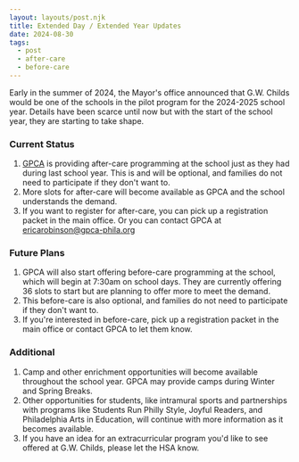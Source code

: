 ```yaml
---
layout: layouts/post.njk
title: Extended Day / Extended Year Updates
date: 2024-08-30
tags:
  - post
  - after-care
  - before-care
---
```

Early in the summer of 2024, the Mayor's office announced that G.W. Childs would be one of the schools in the pilot program for the 2024-2025 school year. Details have been scarce until now but with the start of the school year, they are starting to take shape.

### Current Status

1. [GPCA](https://gpca-phila.org) is providing after-care programming at the school just as they had during last school year. This is and will be optional, and families do not need to participate if they don't want to.
2. More slots for after-care will become available as GPCA and the school understands the demand.
3. If you want to register for after-care, you can pick up a registration packet in the main office. Or you can contact GPCA at ericarobinson@gpca-phila.org

### Future Plans

1. GPCA will also start offering before-care programming at the school, which will begin at 7:30am on school days. They are currently offering 36 slots to start but are planning to offer more to meet the demand.
2. This before-care is also optional, and families do not need to participate if they don't want to.
3. If you're interested in before-care, pick up a registration packet in the main office or contact GPCA to let them know.

### Additional

1. Camp and other enrichment opportunities will become available throughout the school year. GPCA may provide camps during Winter and Spring Breaks.
2. Other opportunities for students, like intramural sports and partnerships with programs like Students Run Philly Style, Joyful Readers, and Philadelphia Arts in Education, will continue with more information as it becomes available.
3. If you have an idea for an extracurricular program you'd like to see offered at G.W. Childs, please let the HSA know.
